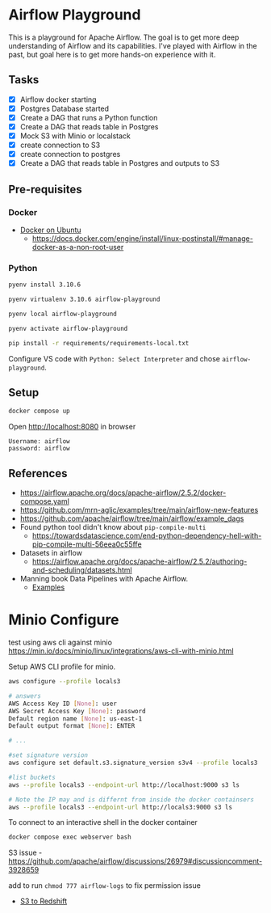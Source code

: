 # Airflow Playground


This is a playground for Apache Airflow. The goal is to get more deep understanding of Airflow and its capabilities. I've played with Airflow in the past, but goal here is to get more hands-on experience with it.


## Tasks

- [x] Airflow docker starting
- [x] Postgres Database started
- [x] Create a DAG that runs a Python function
- [x] Create a DAG that reads table in Postgres
- [x] Mock S3 with Minio or localstack
- [x] create connection to S3
- [x] create connection to postgres
- [x] Create a DAG that reads table in Postgres and outputs to S3

## Pre-requisites

### Docker

- [Docker on Ubuntu](https://docs.docker.com/engine/install/ubuntu/)
  - https://docs.docker.com/engine/install/linux-postinstall/#manage-docker-as-a-non-root-user


### Python

```bash
pyenv install 3.10.6

pyenv virtualenv 3.10.6 airflow-playground

pyenv local airflow-playground

pyenv activate airflow-playground

```

```bash
pip install -r requirements/requirements-local.txt
```


Configure VS code with `Python: Select Interpreter` and chose `airflow-playground`. 


## Setup

```bash
docker compose up
```

Open <http://localhost:8080> in browser


```
Username: airflow
password: airflow
```

## References

- https://airflow.apache.org/docs/apache-airflow/2.5.2/docker-compose.yaml
- https://github.com/mrn-aglic/examples/tree/main/airflow-new-features
- https://github.com/apache/airflow/tree/main/airflow/example_dags
- Found python tool didn't know about `pip-compile-multi`
  - https://towardsdatascience.com/end-python-dependency-hell-with-pip-compile-multi-56eea0c55ffe
- Datasets in airflow
  - https://airflow.apache.org/docs/apache-airflow/2.5.2/authoring-and-scheduling/datasets.html
- Manning book Data Pipelines with Apache Airflow. 
  - [Examples](https://github.com/BasPH/data-pipelines-with-apache-airflow)

# Minio Configure

test using aws cli against minio https://min.io/docs/minio/linux/integrations/aws-cli-with-minio.html

Setup AWS CLI profile for minio.

```bash
aws configure --profile locals3

# answers
AWS Access Key ID [None]: user
AWS Secret Access Key [None]: password
Default region name [None]: us-east-1
Default output format [None]: ENTER

# ... 

#set signature version
aws configure set default.s3.signature_version s3v4 --profile locals3

#list buckets
aws --profile locals3 --endpoint-url http://localhost:9000 s3 ls 

# Note the IP may and is differnt from inside the docker containsers
aws --profile locals3 --endpoint-url http://locals3:9000 s3 ls 
```

To connect to an interactive shell in the docker container

```bash
docker compose exec webserver bash
```

S3 issue - https://github.com/apache/airflow/discussions/26979#discussioncomment-3928659

add to run `chmod 777 airflow-logs` to fix permission issue

- [S3 to Redshift](https://airflow.apache.org/docs/apache-airflow-providers-amazon/1.0.0/_modules/airflow/providers/amazon/aws/example_dags/example_s3_to_redshift.html)